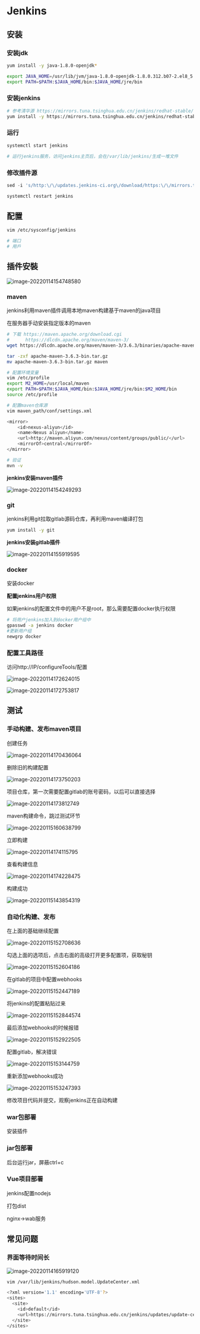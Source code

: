 # Jenkins

## 安装

### 安装jdk

```sh
yum install -y java-1.8.0-openjdk*

export JAVA_HOME=/usr/lib/jvm/java-1.8.0-openjdk-1.8.0.312.b07-2.el8_5.x86_64
export PATH=$PATH:$JAVA_HOME/bin:$JAVA_HOME/jre/bin
```

### 安装jenkins

```sh
# 参考清华源 https://mirrors.tuna.tsinghua.edu.cn/jenkins/redhat-stable/
yum install -y https://mirrors.tuna.tsinghua.edu.cn/jenkins/redhat-stable/jenkins-2.263.2-1.1.noarch.rpm
```

### 运行

```sh
systemctl start jenkins

# 运行jenkins服务，访问jenkins主页后，会在/var/lib/jenkins/生成一堆文件
```

### 修改插件源

```sql
sed -i 's/http:\/\/updates.jenkins-ci.org\/download/https:\/\/mirrors.tuna.tsinghua.edu.cn\/jenkins/g' /var/lib/jenkins/updates/default.json && sed -i 's/http:\/\/www.google.com/https:\/\/www.baidu.com/g' /var/lib/jenkins/updates/default.json

systemctl restart jenkins
```



## 配置

```sh
vim /etc/sysconfig/jenkins

# 端口
# 用戶
```





## 插件安裝

![image-20220114154748580](assets/image-20220114154748580.png)



### maven

jenkins利用maven插件调用本地maven构建基于maven的java项目

在服务器手动安装指定版本的maven

```sh
# 下载 https://maven.apache.org/download.cgi
#      https://dlcdn.apache.org/maven/maven-3/
wget https://dlcdn.apache.org/maven/maven-3/3.6.3/binaries/apache-maven-3.6.3-bin.tar.gz

tar -zxf apache-maven-3.6.3-bin.tar.gz
mv apache-maven-3.6.3-bin.tar.gz maven

# 配置环境变量
vim /etc/profile
export M2_HOME=/usr/local/maven
export PATH=$PATH:$JAVA_HOME/bin:$JAVA_HOME/jre/bin:$M2_HOME/bin
source /etc/profile

# 配置maven仓库源
vim maven_path/conf/settings.xml

<mirror>
    <id>nexus-aliyun</id>
    <name>Nexus aliyun</name>
    <url>http://maven.aliyun.com/nexus/content/groups/public/</url>
    <mirrorOf>central</mirrorOf>
</mirror>

# 验证
mvn -v
```

**jenkins安装maven插件**

![image-20220114154249293](assets/image-20220114154249293.png)

### git

jenkins利用git拉取gitlab源码仓库，再利用maven编译打包

```sh
yum install -y git
```

**jenkins安装gitlab插件**

![image-20220114155919595](assets/image-20220114155919595.png)

### docker

安装docker

**配置jenkins用户权限**

如果jenkins的配置文件中的用户不是root，那么需要配置docker执行权限

```sh
# 将用户jenkins加入到docker用户组中
gpasswd -a jenkins docker
#更新用户组
newgrp docker
```



### 配置工具路径

访问http://IP/configureTools/配置

![image-20220114172624015](assets/image-20220114172624015.png)

![image-20220114172753817](assets/image-20220114172753817.png)

## 测试

### 手动构建、发布maven项目

创建任务

![image-20220114170436064](assets/image-20220114170436064.png)

删除旧的构建配置

![image-20220114173750203](assets/image-20220114173750203.png)

项目仓库，第一次需要配置gitlab的账号密码，以后可以直接选择

![image-20220114173812749](assets/image-20220114173812749.png)

maven构建命令，跳过测试环节

![image-20220115160638799](assets/image-20220115160638799.png)

立即构建

![image-20220114174115795](assets/image-20220114174115795.png)

查看构建信息

![image-20220114174228475](assets/image-20220114174228475.png)

构建成功

![image-20220115143854319](assets/image-20220115143854319.png)

### 自动化构建、发布

在上面的基础继续配置

![image-20220115152708636](assets/image-20220115152708636.png)

勾选上面的选项后，点击右面的高级打开更多配置项，获取秘钥

![image-20220115152604186](assets/image-20220115152604186.png)

在gitlab的项目中配置webhooks

![image-20220115152447189](assets/image-20220115152447189.png)

将jenkins的配置粘贴过来

![image-20220115152844574](assets/image-20220115152844574.png)

最后添加webhooks的时候报错

![image-20220115152922505](assets/image-20220115152922505.png)

配置gitlab，解决错误

![image-20220115153144759](assets/image-20220115153144759.png)

重新添加webhooks成功

![image-20220115153247393](assets/image-20220115153247393.png)        

修改项目代码并提交，观察jenkins正在自动构建

### war包部署

安装插件

### jar包部署

后台运行jar，屏蔽ctrl+c

### Vue项目部署

jenkins配置nodejs

打包dist

nginx->wab服务

## 常见问题

### 界面等待时间长

![image-20220114165919120](assets/image-20220114165919120.png)

```sh
vim /var/lib/jenkins/hudson.model.UpdateCenter.xml

<?xml version='1.1' encoding='UTF-8'?>
<sites>
  <site>
    <id>default</id>
    <url>https://mirrors.tuna.tsinghua.edu.cn/jenkins/updates/update-center.json</url>
  </site>
</sites>

```

